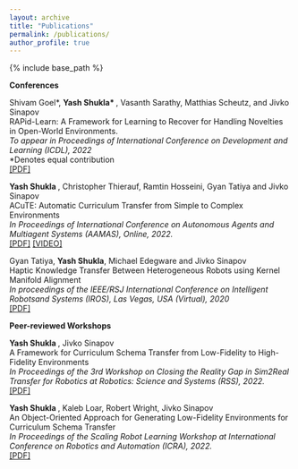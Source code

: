 ```yaml
---
layout: archive
title: "Publications"
permalink: /publications/
author_profile: true
---
```

{% include base_path %}

<b> Conferences </b>

Shivam Goel*, <b> Yash Shukla* </b>, Vasanth Sarathy, Matthias Scheutz, and Jivko Sinapov <br>
RAPid-Learn: A Framework for Learning to Recover for Handling Novelties in Open-World Environments.<br>
<i> To appear in Proceedings of International Conference on Development and Learning (ICDL), 2022 </i> <br>
*Denotes equal contribution <br>
[[PDF]](http://shukla-yash.github.io/files/Rapid_learn.pdf)


<b> Yash Shukla </b>, Christopher Thierauf, Ramtin Hosseini, Gyan Tatiya and Jivko Sinapov <br>
ACuTE: Automatic Curriculum Transfer from Simple to Complex Environments <br>
<i> In Proceedings of International Conference on Autonomous Agents and Multiagent Systems (AAMAS), Online, 2022. </i> <br>
[[PDF]](http://shukla-yash.github.io/files/ACuTE_AAMAS_2022.pdf) [[VIDEO]](https://www.youtube.com/watch?v=QkRdRV-b2EQ&t=1s)

Gyan Tatiya, <b>Yash Shukla</b>, Michael Edegware and Jivko Sinapov <br>
Haptic Knowledge Transfer Between Heterogeneous Robots using Kernel Manifold Alignment <br>
<i>In proceedings of the IEEE/RSJ International Conference on Intelligent Robotsand Systems (IROS), Las Vegas, USA (Virtual), 2020
</i> <br>
[[PDF]](http://shukla-yash.github.io/files/IROS_2020.pdf)



<b> Peer-reviewed Workshops </b>

<b> Yash Shukla </b>, Jivko Sinapov <br>
A Framework for Curriculum Schema Transfer from Low-Fidelity to High-Fidelity Environments<br>
 <i>In Proceedings of the 3rd Workshop on Closing the Reality Gap in Sim2Real Transfer for Robotics at Robotics: Science and Systems (RSS), 2022. </i><br>
[[PDF]](http://shukla-yash.github.io/files/Sim2Real_RSS.pdf)

<b> Yash Shukla </b>, Kaleb Loar, Robert Wright, Jivko Sinapov <br>
An Object-Oriented Approach for Generating Low-Fidelity Environments for Curriculum Schema Transfer <br>
 <i> In Proceedings of the Scaling Robot Learning Workshop at International Conference on Robotics and Automation (ICRA), 2022. </i> <br>
[[PDF]](http://shukla-yash.github.io/files/LF_Generation_SRL.pdf)


